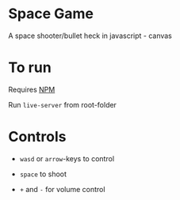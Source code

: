 # Space Game
A space shooter/bullet heck in javascript - canvas


# To run
Requires [NPM](https://docs.npmjs.com/downloading-and-installing-node-js-and-npm)

Run `live-server` from root-folder


# Controls

* `wasd` or `arrow`-keys to control

* `space` to shoot

* `+` and `-` for volume control
